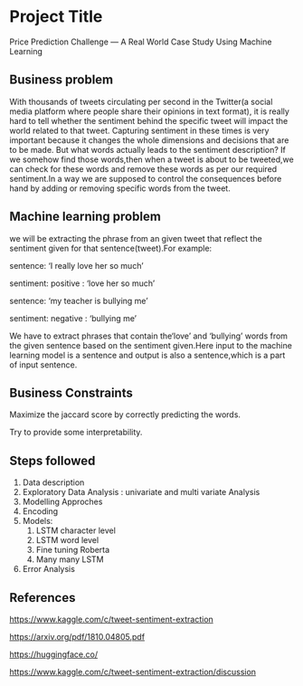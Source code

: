 
# Project Title

Price Prediction Challenge — A Real World Case Study Using Machine Learning


## Business problem

With thousands of tweets circulating per second in the Twitter(a social media platform where people share their opinions in text format), it is really hard to tell whether the sentiment behind the specific tweet will impact the world related to that tweet. Capturing sentiment in these times is very important because it changes the whole dimensions and decisions that are to be made. But what words actually leads to the sentiment description? If we somehow find those words,then when a tweet is about to be tweeted,we can check for these words and remove these words as per our required sentiment.In a way we are supposed to control the consequences before hand by adding or removing specific words from the tweet.
## Machine learning problem
we will be extracting the phrase from an given tweet that reflect the sentiment given for that sentence(tweet).For example:

sentence: ‘I really love her so much’

sentiment: positive : ‘love her so much’

sentence: ‘my teacher is bullying me’

sentiment: negative : ‘bullying me’

We have to extract phrases that contain the‘love’ and ‘bullying’ words from the given sentence based on the sentiment given.Here input to the machine learning model is a sentence and output is also a sentence,which is a part of input sentence.
## Business Constraints

Maximize the jaccard score by correctly predicting the words.

Try to provide some interpretability.

## Steps followed

1. Data description
2. Exploratory Data Analysis : univariate and multi variate Analysis
3. Modelling Approches
4. Encoding
5. Models:
    1. LSTM character level
    2. LSTM word level
    3. Fine tuning Roberta
    4. Many many LSTM
6. Error Analysis
## References

https://www.kaggle.com/c/tweet-sentiment-extraction

https://arxiv.org/pdf/1810.04805.pdf

https://huggingface.co/

https://www.kaggle.com/c/tweet-sentiment-extraction/discussion